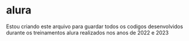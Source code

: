 # alura

Estou criando este arquivo para guardar todos os codigos desenvolvidos durante os treinamentos alura realizados nos anos de 2022 e 2023
